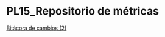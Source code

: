 # PL15_Repositorio de métricas

[Bitácora de cambios (2)](PL15_Repositorio%20de%20me%CC%81tricas%2000de19685f29456fabb8457962a0b513/Bita%CC%81cora%20de%20cambios%20(2)%20b07b4006c2f5470aab4b2457db48d65a.csv)